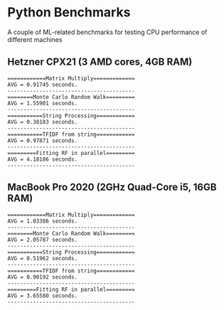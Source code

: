 # Python Benchmarks
A couple of ML-related benchmarks for testing CPU performance of different machines

## Hetzner CPX21 (3 AMD cores, 4GB RAM)
```
============Matrix Multiply=============
AVG = 0.91745 seconds.
----------------------------------------
========Monte Carlo Random Walk=========
AVG = 1.55901 seconds.
----------------------------------------
===========String Processing============
AVG = 0.38183 seconds.
----------------------------------------
===========TFIDF from string============
AVG = 0.97871 seconds.
----------------------------------------
=========Fitting RF in parallel=========
AVG = 4.18186 seconds.
----------------------------------------
```

## MacBook Pro 2020 (2GHz Quad-Core i5, 16GB RAM)
```
============Matrix Multiply=============
AVG = 1.03386 seconds.
----------------------------------------
========Monte Carlo Random Walk=========
AVG = 2.05787 seconds.
----------------------------------------
===========String Processing============
AVG = 0.51962 seconds.
----------------------------------------
===========TFIDF from string============
AVG = 0.90192 seconds.
----------------------------------------
=========Fitting RF in parallel=========
AVG = 3.65580 seconds.
----------------------------------------
```